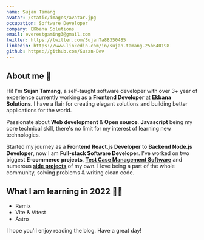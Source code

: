 ```yaml
---
name: Sujan Tamang
avatar: /static/images/avatar.jpg
occupation: Software Developer
company: EKbana Solutions
email: everestgaming3@gmail.com
twitter: https://twitter.com/SujanTa88350485
linkedin: https://www.linkedin.com/in/sujan-tamang-25b640198
github: https://github.com/Suzan-Dev
---
```


## About me 👋

Hi! I'm **Sujan Tamang**, a self-taught software developer with over 3+ year of experience
currently working as a **Frontend Developer** at **Ekbana Solutions**.
I have a flair for creating elegant solutions and building better applications for the world.

Passionate about **Web development** & **Open source**.
**Javascript** being my core technical skill, there's no limit for my interest of learning new technologies.

Started my journey as a **Frontend React.js Developer** to **Backend Node.js Developer**, now I am **Full-stack Software Developer**.
I've worked on two biggest **E-commerce projects**, [**Test Case Management Software**](https://app.testmink.com)
and numerous [**side projects**](https://github.com/Suzan-Dev?tab=repositories) of my own.
I love being a part of the whole community, solving problems & writing clean code.

## What I am learning in 2022 🐱‍💻

- Remix
- Vite & Vitest
- Astro

I hope you'll enjoy reading the blog. Have a great day!
